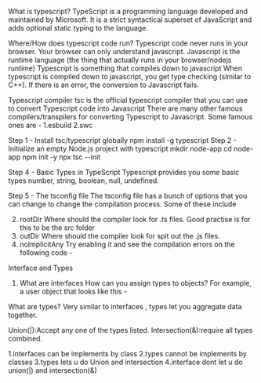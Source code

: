 What is typescript?
TypeScript is a programming language developed and maintained by Microsoft. 
It is a strict syntactical superset of JavaScript and adds optional static typing to the language.
<!-- ************************************* -->

Where/How does typescript code run?
Typescript code never runs in your browser. Your browser can only understand javascript. 
Javascript is the runtime language (the thing that actually runs in your browser/nodejs runtime)
Typescript is something that compiles down to javascript
When typescript is compiled down to javascript, you get type checking (similar to C++). If there is an error, the conversion to Javascript fails. 
<!-- ******************************************** -->

Typescript compiler
tsc is the official typescript compiler that you can use to convert Typescript code into Javascript
There are many other famous compilers/transpilers for converting Typescript to Javascript. Some famous ones are - 
1.esbuild
2.swc
<!-- *********************************************** -->
Step 1 - Install tsc/typescript globally
npm install -g typescript
Step 2 - Initialize an empty Node.js project with typescript
mkdir node-app
cd node-app
npm init -y
npx tsc --init

Step 4 - Basic Types in TypeScript
Typescript provides you some basic types
number, string, boolean, null, undefined.

Step 5 - The tsconfig file
The tsconfig file has a bunch of options that you can change to change the compilation process.
Some of these include

2. rootDir
Where should the compiler look for .ts files. Good practise is for this to be the src folder
3. outDir
Where should the compiler look for spit out the .js files.
4. noImplicitAny
Try enabling it and see the compilation errors on the following code - 


<!-- next*********** important topic-->
Interface and Types 
1. What are interfaces
How can you assign types to objects? For example, a user object that looks like this - 

What are types?
Very similar to interfaces , types let you aggregate data together.

<!--  -->
Union(|):Accept any one of the types listed.
Intersection(&):require all types combined.
<!--  -->
<!-- difference between Interface & Union -->
1.interfaces can be implements by class
2.types cannot be implements by classes
3.types lets u do Union and intersection
4.interface dont let u do union(|) and intersection(&)
 
 <!-- interf and taceypes se related code index.ts mein hai -->

<!-- for 14.2 class go to index2.md && ts  -->